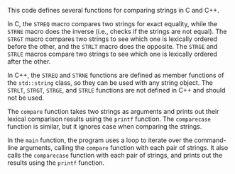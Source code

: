  This code defines several functions for comparing strings in C and C++.

In C, the `STREQ` macro compares two strings for exact equality, while the `STRNE` macro does the inverse (i.e., checks if the strings are not equal). The `STRGT` macro compares two strings to see which one is lexically ordered before the other, and the `STRLT` macro does the opposite. The `STRGE` and `STRLE` macros compare two strings to see which one is lexically ordered after the other.

In C++, the `STREQ` and `STRNE` functions are defined as member functions of the `std::string` class, so they can be used with any string object. The `STRLT`, `STRGT`, `STRGE`, and `STRLE` functions are not defined in C++ and should not be used.

The `compare` function takes two strings as arguments and prints out their lexical comparison results using the `printf` function. The `comparecase` function is similar, but it ignores case when comparing the strings.

In the `main` function, the program uses a loop to iterate over the command-line arguments, calling the `compare` function with each pair of strings. It also calls the `comparecase` function with each pair of strings, and prints out the results using the `printf` function.

